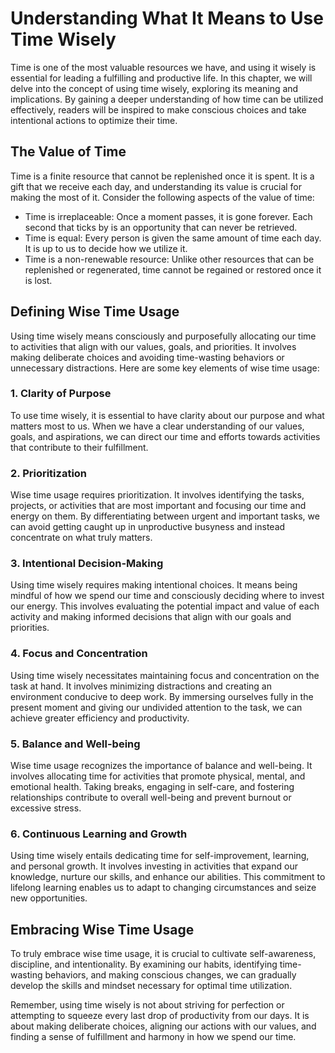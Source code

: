 Understanding What It Means to Use Time Wisely
=======================================================

Time is one of the most valuable resources we have, and using it wisely is essential for leading a fulfilling and productive life. In this chapter, we will delve into the concept of using time wisely, exploring its meaning and implications. By gaining a deeper understanding of how time can be utilized effectively, readers will be inspired to make conscious choices and take intentional actions to optimize their time.

**The Value of Time**
---------------------

Time is a finite resource that cannot be replenished once it is spent. It is a gift that we receive each day, and understanding its value is crucial for making the most of it. Consider the following aspects of the value of time:

* Time is irreplaceable: Once a moment passes, it is gone forever. Each second that ticks by is an opportunity that can never be retrieved.
* Time is equal: Every person is given the same amount of time each day. It is up to us to decide how we utilize it.
* Time is a non-renewable resource: Unlike other resources that can be replenished or regenerated, time cannot be regained or restored once it is lost.

**Defining Wise Time Usage**
----------------------------

Using time wisely means consciously and purposefully allocating our time to activities that align with our values, goals, and priorities. It involves making deliberate choices and avoiding time-wasting behaviors or unnecessary distractions. Here are some key elements of wise time usage:

### **1. Clarity of Purpose**

To use time wisely, it is essential to have clarity about our purpose and what matters most to us. When we have a clear understanding of our values, goals, and aspirations, we can direct our time and efforts towards activities that contribute to their fulfillment.

### **2. Prioritization**

Wise time usage requires prioritization. It involves identifying the tasks, projects, or activities that are most important and focusing our time and energy on them. By differentiating between urgent and important tasks, we can avoid getting caught up in unproductive busyness and instead concentrate on what truly matters.

### **3. Intentional Decision-Making**

Using time wisely requires making intentional choices. It means being mindful of how we spend our time and consciously deciding where to invest our energy. This involves evaluating the potential impact and value of each activity and making informed decisions that align with our goals and priorities.

### **4. Focus and Concentration**

Using time wisely necessitates maintaining focus and concentration on the task at hand. It involves minimizing distractions and creating an environment conducive to deep work. By immersing ourselves fully in the present moment and giving our undivided attention to the task, we can achieve greater efficiency and productivity.

### **5. Balance and Well-being**

Wise time usage recognizes the importance of balance and well-being. It involves allocating time for activities that promote physical, mental, and emotional health. Taking breaks, engaging in self-care, and fostering relationships contribute to overall well-being and prevent burnout or excessive stress.

### **6. Continuous Learning and Growth**

Using time wisely entails dedicating time for self-improvement, learning, and personal growth. It involves investing in activities that expand our knowledge, nurture our skills, and enhance our abilities. This commitment to lifelong learning enables us to adapt to changing circumstances and seize new opportunities.

**Embracing Wise Time Usage**
-----------------------------

To truly embrace wise time usage, it is crucial to cultivate self-awareness, discipline, and intentionality. By examining our habits, identifying time-wasting behaviors, and making conscious changes, we can gradually develop the skills and mindset necessary for optimal time utilization.

Remember, using time wisely is not about striving for perfection or attempting to squeeze every last drop of productivity from our days. It is about making deliberate choices, aligning our actions with our values, and finding a sense of fulfillment and harmony in how we spend our time.

